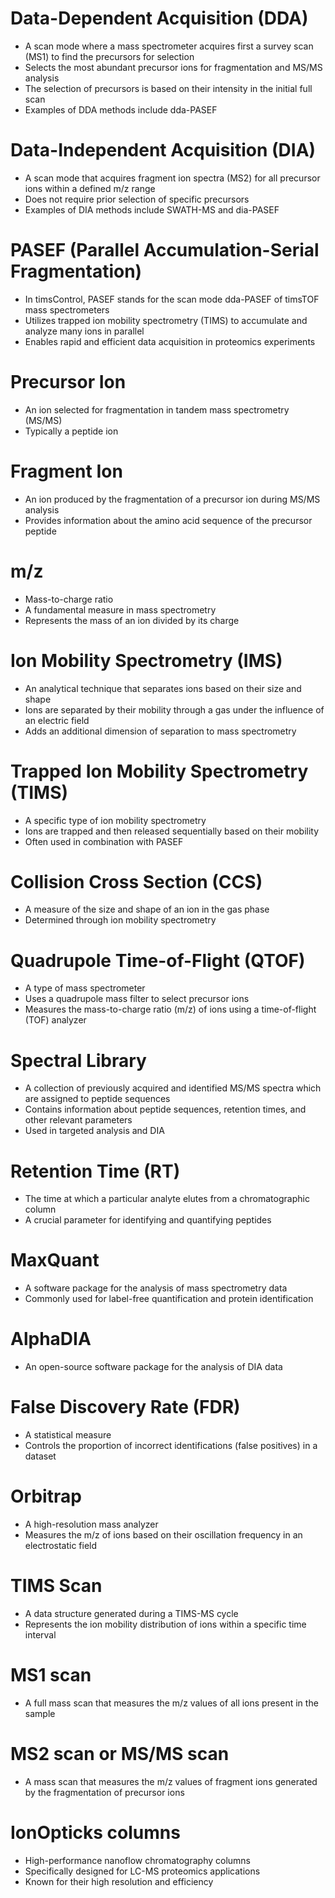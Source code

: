 # Data-Dependent Acquisition (DDA)
- A scan mode where a mass spectrometer acquires first a survey scan (MS1) to find the precursors for selection
- Selects the most abundant precursor ions for fragmentation and MS/MS analysis
- The selection of precursors is based on their intensity in the initial full scan
- Examples of DDA methods include dda-PASEF

# Data-Independent Acquisition (DIA)
- A scan mode that acquires fragment ion spectra (MS2) for all precursor ions within a defined m/z range
- Does not require prior selection of specific precursors
- Examples of DIA methods include SWATH-MS and dia-PASEF

# PASEF (Parallel Accumulation-Serial Fragmentation)
- In timsControl, PASEF stands for the scan mode dda-PASEF of timsTOF mass spectrometers
- Utilizes trapped ion mobility spectrometry (TIMS) to accumulate and analyze many ions in parallel
- Enables rapid and efficient data acquisition in proteomics experiments

# Precursor Ion
- An ion selected for fragmentation in tandem mass spectrometry (MS/MS)
- Typically a peptide ion

# Fragment Ion
- An ion produced by the fragmentation of a precursor ion during MS/MS analysis
- Provides information about the amino acid sequence of the precursor peptide

# m/z
- Mass-to-charge ratio
- A fundamental measure in mass spectrometry
- Represents the mass of an ion divided by its charge

# Ion Mobility Spectrometry (IMS)
- An analytical technique that separates ions based on their size and shape
- Ions are separated by their mobility through a gas under the influence of an electric field
- Adds an additional dimension of separation to mass spectrometry

# Trapped Ion Mobility Spectrometry (TIMS)
- A specific type of ion mobility spectrometry
- Ions are trapped and then released sequentially based on their mobility
- Often used in combination with PASEF

# Collision Cross Section (CCS)
- A measure of the size and shape of an ion in the gas phase
- Determined through ion mobility spectrometry

# Quadrupole Time-of-Flight (QTOF)
- A type of mass spectrometer
- Uses a quadrupole mass filter to select precursor ions
- Measures the mass-to-charge ratio (m/z) of ions using a time-of-flight (TOF) analyzer

# Spectral Library
- A collection of previously acquired and identified MS/MS spectra which are assigned to peptide sequences
- Contains information about peptide sequences, retention times, and other relevant parameters
- Used in targeted analysis and DIA

# Retention Time (RT)
- The time at which a particular analyte elutes from a chromatographic column
- A crucial parameter for identifying and quantifying peptides

# MaxQuant
- A software package for the analysis of mass spectrometry data
- Commonly used for label-free quantification and protein identification

# AlphaDIA
- An open-source software package for the analysis of DIA data

# False Discovery Rate (FDR)
- A statistical measure
- Controls the proportion of incorrect identifications (false positives) in a dataset

# Orbitrap
- A high-resolution mass analyzer
- Measures the m/z of ions based on their oscillation frequency in an electrostatic field

# TIMS Scan
- A data structure generated during a TIMS-MS cycle
- Represents the ion mobility distribution of ions within a specific time interval

# MS1 scan
- A full mass scan that measures the m/z values of all ions present in the sample

# MS2 scan or MS/MS scan
- A mass scan that measures the m/z values of fragment ions generated by the fragmentation of precursor ions

# IonOpticks columns
- High-performance nanoflow chromatography columns
- Specifically designed for LC-MS proteomics applications
- Known for their high resolution and efficiency
